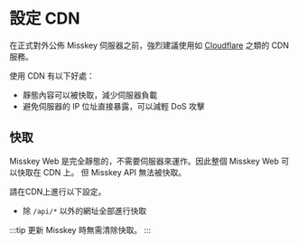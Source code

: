 # 設定 CDN

在正式對外公佈 Misskey 伺服器之前，強烈建議使用如 [Cloudflare](https://www.cloudflare.com/) 之類的 CDN 服務。

使用 CDN 有以下好處：

- 靜態內容可以被快取，減少伺服器負載
- 避免伺服器的 IP 位址直接暴露，可以減輕 DoS 攻擊

## 快取

Misskey Web 是完全靜態的，不需要伺服器來運作。因此整個 Misskey Web 可以快取在 CDN 上。
但 Misskey API 無法被快取。

請在CDN上進行以下設定。

- 除 `/api/*` 以外的網址全部進行快取

:::tip
更新 Misskey 時無需清除快取。
:::
